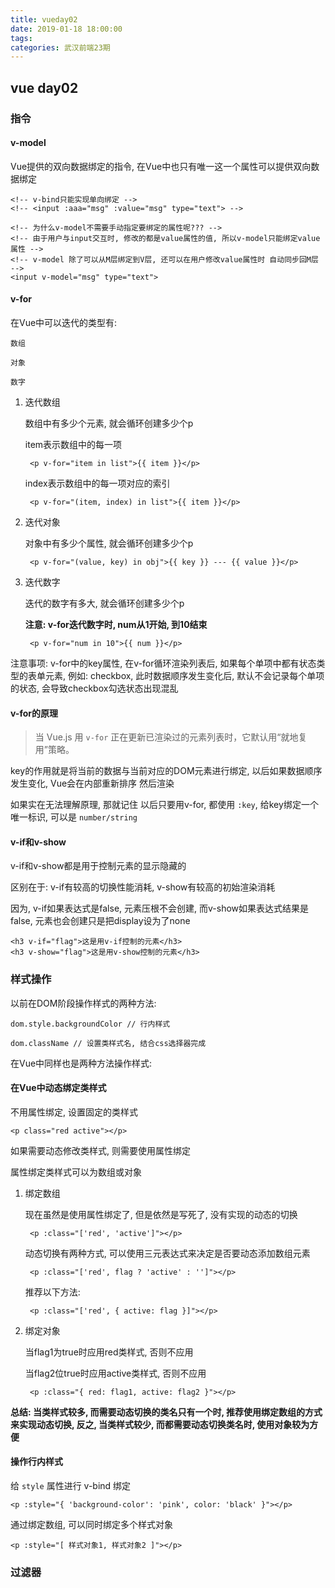```yaml
---
title: vueday02
date: 2019-01-18 18:00:00
tags:
categories: 武汉前端23期
---
```



## vue day02 ##

### 指令 ###

#### v-model ####

Vue提供的双向数据绑定的指令, 在Vue中也只有唯一这一个属性可以提供双向数据绑定

	<!-- v-bind只能实现单向绑定 -->
    <!-- <input :aaa="msg" :value="msg" type="text"> -->

    <!-- 为什么v-model不需要手动指定要绑定的属性呢??? -->
    <!-- 由于用户与input交互时, 修改的都是value属性的值, 所以v-model只能绑定value属性 -->
    <!-- v-model 除了可以从M层绑定到V层, 还可以在用户修改value属性时 自动同步回M层 -->
    <input v-model="msg" type="text">


#### v-for ####

在Vue中可以迭代的类型有:

	数组

	对象

	数字

1. 迭代数组

	数组中有多少个元素, 就会循环创建多少个p

	item表示数组中的每一项

		<p v-for="item in list">{{ item }}</p>

	index表示数组中的每一项对应的索引

		<p v-for="(item, index) in list">{{ item }}</p>

2. 迭代对象

	对象中有多少个属性, 就会循环创建多少个p

		<p v-for="(value, key) in obj">{{ key }} --- {{ value }}</p>

3. 迭代数字

	迭代的数字有多大, 就会循环创建多少个p

	**注意: v-for迭代数字时, num从1开始, 到10结束**

		<p v-for="num in 10">{{ num }}</p>

注意事项: v-for中的key属性, 在v-for循环渲染列表后, 如果每个单项中都有状态类型的表单元素, 例如: checkbox, 此时数据顺序发生变化后, 默认不会记录每个单项的状态, 会导致checkbox勾选状态出现混乱

#### v-for的原理 ####

> 当 Vue.js 用 `v-for` 正在更新已渲染过的元素列表时，它默认用“就地复用”策略。

key的作用就是将当前的数据与当前对应的DOM元素进行绑定, 以后如果数据顺序发生变化, Vue会在内部重新排序 然后渲染

如果实在无法理解原理, 那就记住 以后只要用v-for, 都使用 `:key`, 给key绑定一个唯一标识, 可以是 `number/string`

#### v-if和v-show ####

v-if和v-show都是用于控制元素的显示隐藏的

区别在于: v-if有较高的切换性能消耗, v-show有较高的初始渲染消耗

因为, v-if如果表达式是false, 元素压根不会创建, 而v-show如果表达式结果是false, 元素也会创建只是把display设为了none

	<h3 v-if="flag">这是用v-if控制的元素</h3>
    <h3 v-show="flag">这是用v-show控制的元素</h3>

### 样式操作 ###

以前在DOM阶段操作样式的两种方法:

	dom.style.backgroundColor // 行内样式

	dom.className // 设置类样式名, 结合css选择器完成

在Vue中同样也是两种方法操作样式:

#### 在Vue中动态绑定类样式 ####

不用属性绑定, 设置固定的类样式

	<p class="red active"></p>

如果需要动态修改类样式, 则需要使用属性绑定

属性绑定类样式可以为数组或对象

1. 绑定数组

	现在虽然是使用属性绑定了, 但是依然是写死了, 没有实现的动态的切换

		<p :class="['red', 'active']"></p>

	动态切换有两种方式, 可以使用三元表达式来决定是否要动态添加数组元素

		<p :class="['red', flag ? 'active' : '']"></p>

	推荐以下方法:

		<p :class="['red', { active: flag }]"></p>

2. 绑定对象

	当flag1为true时应用red类样式, 否则不应用

	当flag2位true时应用active类样式, 否则不应用

		<p :class="{ red: flag1, active: flag2 }"></p>

**总结: 当类样式较多, 而需要动态切换的类名只有一个时, 推荐使用绑定数组的方式来实现动态切换, 反之, 当类样式较少, 而都需要动态切换类名时, 使用对象较为方便**

#### 操作行内样式 ####

给 `style` 属性进行 v-bind 绑定

	<p :style="{ 'background-color': 'pink', color: 'black' }"></p>

通过绑定数组, 可以同时绑定多个样式对象

	<p :style="[ 样式对象1, 样式对象2 ]"></p>

### 过滤器 ###


